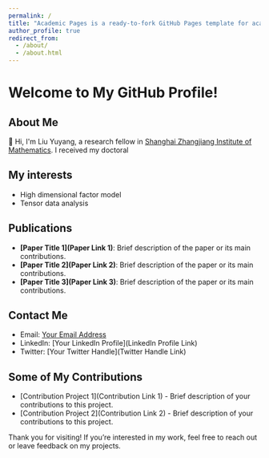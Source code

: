 ```yaml
---
permalink: /
title: "Academic Pages is a ready-to-fork GitHub Pages template for academic personal websites"
author_profile: true
redirect_from: 
  - /about/
  - /about.html
---
```


# Welcome to My GitHub Profile!

## About Me

👋 Hi, I'm Liu Yuyang, a research fellow in [Shanghai Zhangjiang Institute of Mathematics](https://www.szim.ac.cn/). I received my doctoral 

## My interests

- High dimensional factor model
- Tensor data analysis



## Publications

- **[Paper Title 1](Paper Link 1)**: Brief description of the paper or its main contributions.
- **[Paper Title 2](Paper Link 2)**: Brief description of the paper or its main contributions.
- **[Paper Title 3](Paper Link 3)**: Brief description of the paper or its main contributions.

## Contact Me

- Email: [Your Email Address](mailto:your-email@example.com)
- LinkedIn: [Your LinkedIn Profile](LinkedIn Profile Link)
- Twitter: [Your Twitter Handle](Twitter Handle Link)

## Some of My Contributions

- [Contribution Project 1](Contribution Link 1) - Brief description of your contributions to this project.
- [Contribution Project 2](Contribution Link 2) - Brief description of your contributions to this project.

Thank you for visiting! If you’re interested in my work, feel free to reach out or leave feedback on my projects.




